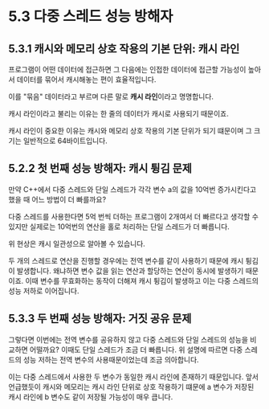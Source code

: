 # 5.3 다중 스레드 성능 방해자

## 5.3.1 캐시와 메모리 상호 작용의 기본 단위: 캐시 라인

프로그램이 어떤 데이터에 접근하면 그 다음에는 인접한 데이터에 접근할 가능성이 높아서 데이터를 묶어서 캐시해놓는 편이 효율적입니다.

이를 "묶음" 데이터라고 부르며 다른 말로 **캐시 라인**이라고 명명합니다.

캐시 라인이라고 불리는 이유는 한 줄의 데이터가 캐시로 사용되기 때문이죠.

캐시 라인이 중요한 이유는 캐시와 메모리 상호 작용의 기본 단위가 되기 떄문이며 그 크기는 일반적으로 64바이트입니다.

## 5.2.2 첫 번째 성능 방해자: 캐시 튕김 문제

만약 C++에서 다중 스레드와 단일 스레드가 각각 변수 a의 값을 10억번 증가시킨다고 했을 때 어느 방법이 더 빠를까요?

다중 스레드를 사용한다면 5억 번씩 더하는 프로그램이 2개여서 더 빠르다고 생각할 수 있지만 실제로는 10억번의 연산을 홀로 처리하는
단일 스레드가 더 빠릅니다.

위 현상은 캐시 일관성으로 알아볼 수 있습니다.

두 개의 스레드로 연산을 진행할 경우에는 전역 변수를 같이 사용하기 때문에 캐시 튕김이 발생합니다. 왜냐하면 변수 값을 읽는 연산과 할당하는 연산이
동시에 발생하기 때문이죠. 이때 변수를 무효화하는 동작이 더해져 캐시 튕김이 발생하고 이는 다중 스레드의 성능 저하로 이어집니다.

## 5.3.3 두 번째 성능 방해자: 거짓 공유 문제

그렇다면 이번에는 전역 변수를 공유하지 않고 다중 스레드와 단일 스레드의 성능을 비교하면 어떨까요? 이때도 단일 스레드가 조금 더 빠릅니다.
위 설명에 따르면 다중 스레드의 성능 저하는 전역 변수의 사용때문이었는데 조금 의아합니다.

이는 다중 스레드에서 사용한 두 변수가 동일한 캐시 라인에 존재하기 때문입니다. 앞서 언급했듯이 캐시와 메모리는 캐시 라인 단위로 상호 작용하기 떄문에
a 변수가 저장된 캐시 라인에 b 변수도 같이 저장될 가능성이 매우 큽니다.
